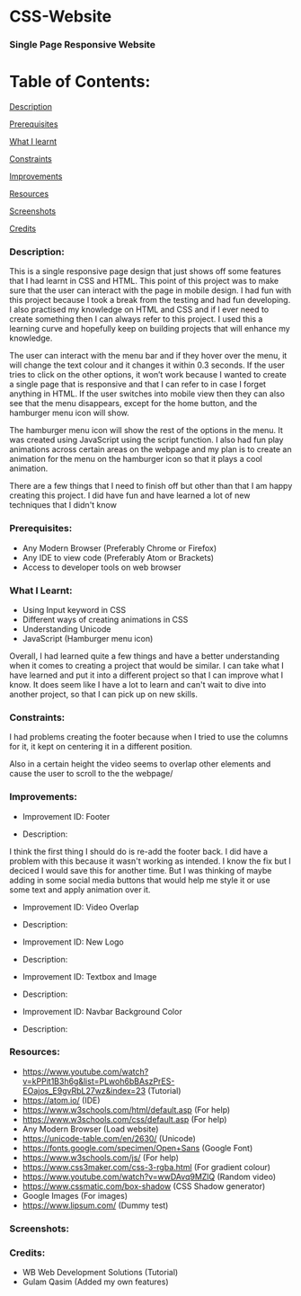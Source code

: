 # CSS-Website

### Single Page Responsive Website

# Table of Contents:

[Description](#Description)  
<a name="Description"/>

[Prerequisites](#Prerequisites)  
<a name="Prerequisites"/>

[What I learnt](#What_I_Learnt)  
<a name="What_I_Learnt"/>

[Constraints](#Constraints)  
<a name="Constraints"/>

[Improvements](#Improvements)  
<a name="Improvements"/>

[Resources](#Resources)  
<a name="Resources"/>

[Screenshots](#Screenshots)
<a name="Screenshots"/>

[Credits](#Credits)  
<a name="Credits"/>

### Description:

This is a single responsive page design that just shows off some features that I had learnt in CSS and HTML. This point of this project was to make sure that the user can interact with the page in mobile design. I had fun with this project because I took a break from the testing and had fun developing. I also practised my knowledge on HTML and CSS and if I ever need to create something then I can always refer to this project. I used this a learning curve and hopefully keep on building projects that will enhance my knowledge.

The user can interact with the menu bar and if they hover over the menu, it will change the text colour and it changes it within 0.3 seconds. If the user tries to click on the other options, it won’t work because I wanted to create a single page that is responsive and that I can refer to in case I forget anything in HTML. If the user switches into mobile view then they can also see that the menu disappears, except for the home button, and the hamburger menu icon will show. 

The hamburger menu icon will show the rest of the options in the menu. It was created using JavaScript using the script function. I also had fun play animations across certain areas on the webpage and my plan is to create an animation for the menu on the hamburger icon so that it plays a cool animation.

There are a few things that I need to finish off but other than that I am happy creating this project. I did have fun and have learned a lot of new techniques that I didn't know 


### Prerequisites:
- Any Modern Browser (Preferably Chrome or Firefox)
- Any IDE to view code (Preferably Atom or Brackets)
- Access to developer tools on web browser

### What I Learnt:
- Using Input keyword in CSS
- Different ways of creating animations in CSS
- Understanding Unicode
- JavaScript (Hamburger menu icon)

Overall, I had learned quite a few things and have a better understanding when it comes to creating a project that would be similar. I can take what I have learned and put it into a different project so that I can improve what I know. It does seem like I have a lot to learn and can't wait to dive into another project, so that I can pick up on new skills.

### Constraints:

I had problems creating the footer because when I tried to use the columns for it, it kept on centering it in a different position.

Also in a certain height the video seems to overlap other elements and cause the user to scroll to the the webpage/

### Improvements:
- Improvement ID: Footer

- Description: 

I think the first thing I should do is re-add the footer back. I did have a problem with this because it wasn't working as intended. I know the fix but I deciced I would save this for another time. But I was thinking of maybe adding in some social media buttons that would help me style it or use some text and apply animation over it.

- Improvement ID: Video Overlap
- Description: 

- Improvement ID: New Logo
- Description:

- Improvement ID: Textbox and Image
- Description:

- Improvement ID: Navbar Background Color
- Description: 


### Resources:
- https://www.youtube.com/watch?v=kPPit1B3h6g&list=PLwoh6bBAszPrES-EOajos_E9gvRbL27wz&index=23 (Tutorial)
- https://atom.io/ (IDE)
- https://www.w3schools.com/html/default.asp (For help)
- https://www.w3schools.com/css/default.asp (For help)
- Any Modern Browser (Load website)
- https://unicode-table.com/en/2630/ (Unicode)
- https://fonts.google.com/specimen/Open+Sans (Google Font)
- https://www.w3schools.com/js/ (For help)
- https://www.css3maker.com/css-3-rgba.html (For gradient colour)
- https://www.youtube.com/watch?v=wwDAvq9MZlQ (Random video)
- https://www.cssmatic.com/box-shadow (CSS Shadow generator)
- Google Images (For images)
- https://www.lipsum.com/ (Dummy test)

### Screenshots:

### Credits:
- WB Web Development Solutions (Tutorial)
- Gulam Qasim (Added my own features)
